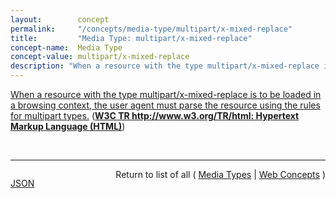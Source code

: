 ```yaml
---
layout:        concept
permalink:     "/concepts/media-type/multipart/x-mixed-replace"
title:         "Media Type: multipart/x-mixed-replace"
concept-name:  Media Type
concept-value: multipart/x-mixed-replace
description: "When a resource with the type multipart/x-mixed-replace is to be loaded in a browsing context, the user agent must parse the resource using the rules for multipart types."
---
```


[When a resource with the type multipart/x-mixed-replace is to be loaded in a browsing context, the user agent must parse the resource using the rules for multipart types.](https://www.w3.org/TR/html/browsers.html#page-load-processing-model-for-multipartx-mixed-replace-resources "Read documentation for Media Type &#34;multipart/x-mixed-replace&#34;") (**[W3C TR http://www.w3.org/TR/html: Hypertext Markup Language (HTML)](/specs/W3C/TR/html "This specification defines the 5th major version, second minor revision of the core language of the World Wide Web: the Hypertext Markup Language (HTML). In this version, new features continue to be introduced to help Web application authors, new elements continue to be introduced based on research into prevailing authoring practices, and special attention continues to be given to defining clear conformance criteria for user agents in an effort to improve interoperability.")**)

<br/>
<hr/>

<p style="float : left"><a href="./multipart/x-mixed-replace.json" title="JSON representing this particular Web Concept value">JSON</a></p>
<p style="text-align: right">Return to list of all ( <a href="../media-type/">Media Types</a> | <a href="../">Web Concepts</a> )</p>
